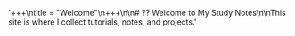 '+++\ntitle = "Welcome"\n+++\n\n# ?? Welcome to My Study Notes\n\nThis site is where I collect tutorials, notes, and projects.' 
